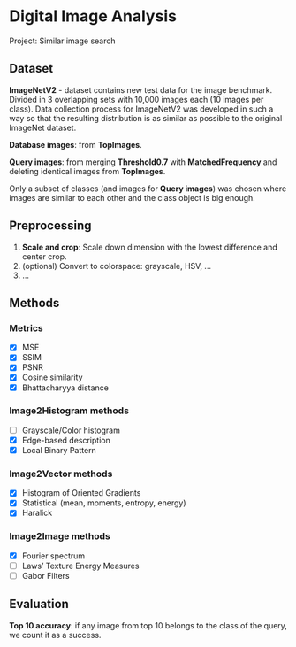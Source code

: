 # Digital Image Analysis
Project: Similar image search

## Dataset
__ImageNetV2__ - dataset contains new test data for the image benchmark. Divided in 3 overlapping sets with 10,000 images each (10 images per class). Data collection process for ImageNetV2 was developed in such a way so that the resulting distribution is as similar as possible to the original ImageNet dataset. 

__Database images__: from __TopImages__.

__Query images__: from merging __Threshold0.7__ with __MatchedFrequency__ and deleting identical images from __TopImages__. 

Only a subset of classes (and images for __Query images__) was chosen where images are similar to each other and the class object is big enough.

## Preprocessing
1. __Scale and crop__: Scale down dimension with the lowest difference and center crop.
2. (optional) Convert to colorspace: grayscale, HSV, ... 
3. ...  

## Methods

### Metrics
- [x] MSE
- [x] SSIM
- [x] PSNR
- [x] Cosine similarity
- [x] Bhattacharyya distance

### Image2Histogram methods
- [ ] Grayscale/Color histogram
- [x] Edge-based description
- [x] Local Binary Pattern

### Image2Vector methods
- [x] Histogram of Oriented Gradients
- [x] Statistical (mean, moments, entropy, energy)
- [x] Haralick

### Image2Image methods
- [x] Fourier spectrum
- [ ] Laws’ Texture Energy Measures
- [ ] Gabor Filters

## Evaluation
__Top 10 accuracy__: if any image from top 10 belongs to the class of the query, we count it as a success.
